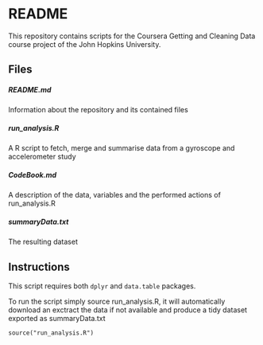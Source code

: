 # README
This repository contains scripts for the Coursera Getting and Cleaning Data course project of the John Hopkins University.

## Files
##### README.md
Information about the repository and its contained files

##### run_analysis.R
A R script to fetch, merge and summarise data from a gyroscope and accelerometer study

##### CodeBook.md
A description of the data, variables and the performed actions of run_analysis.R

##### summaryData.txt
The resulting dataset

## Instructions
This script requires both ```dplyr``` and ```data.table``` packages.

To run the script simply source run_analysis.R, it will automatically download an exctract the data if not available and produce a tidy dataset exported as summaryData.txt

    source("run_analysis.R")
